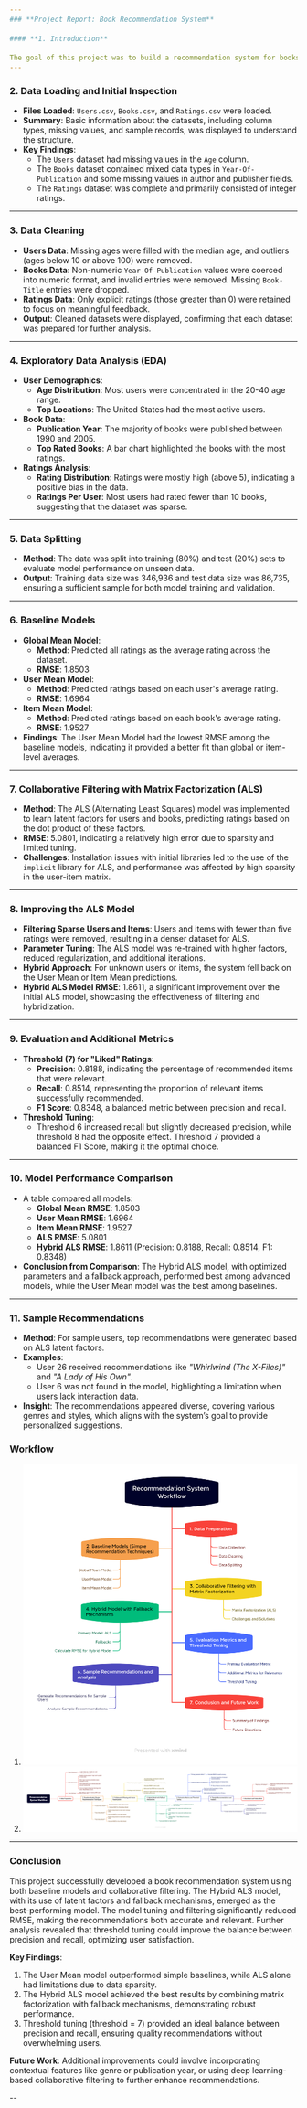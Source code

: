 ```yaml
---
### **Project Report: Book Recommendation System**

#### **1. Introduction**

The goal of this project was to build a recommendation system for books, leveraging user ratings data. The system utilizes various models, from simple averages to collaborative filtering techniques, to predict ratings and recommend books. The performance of each model was evaluated using Root Mean Square Error (RMSE) and other relevant metrics.
---
```


### **2. Data Loading and Initial Inspection**

- **Files Loaded**: `Users.csv`, `Books.csv`, and `Ratings.csv` were loaded.
- **Summary**: Basic information about the datasets, including column types, missing values, and sample records, was displayed to understand the structure.
- **Key Findings**:
  - The `Users` dataset had missing values in the `Age` column.
  - The `Books` dataset contained mixed data types in `Year-Of-Publication` and some missing values in author and publisher fields.
  - The `Ratings` dataset was complete and primarily consisted of integer ratings.

---

### **3. Data Cleaning**

- **Users Data**: Missing ages were filled with the median age, and outliers (ages below 10 or above 100) were removed.
- **Books Data**: Non-numeric `Year-Of-Publication` values were coerced into numeric format, and invalid entries were removed. Missing `Book-Title` entries were dropped.
- **Ratings Data**: Only explicit ratings (those greater than 0) were retained to focus on meaningful feedback.
- **Output**: Cleaned datasets were displayed, confirming that each dataset was prepared for further analysis.

---

### **4. Exploratory Data Analysis (EDA)**

- **User Demographics**:
  - **Age Distribution**: Most users were concentrated in the 20-40 age range.
  - **Top Locations**: The United States had the most active users.
- **Book Data**:
  - **Publication Year**: The majority of books were published between 1990 and 2005.
  - **Top Rated Books**: A bar chart highlighted the books with the most ratings.
- **Ratings Analysis**:
  - **Rating Distribution**: Ratings were mostly high (above 5), indicating a positive bias in the data.
  - **Ratings Per User**: Most users had rated fewer than 10 books, suggesting that the dataset was sparse.

---

### **5. Data Splitting**

- **Method**: The data was split into training (80%) and test (20%) sets to evaluate model performance on unseen data.
- **Output**: Training data size was 346,936 and test data size was 86,735, ensuring a sufficient sample for both model training and validation.

---

### **6. Baseline Models**

- **Global Mean Model**:
  - **Method**: Predicted all ratings as the average rating across the dataset.
  - **RMSE**: 1.8503
- **User Mean Model**:
  - **Method**: Predicted ratings based on each user's average rating.
  - **RMSE**: 1.6964
- **Item Mean Model**:
  - **Method**: Predicted ratings based on each book's average rating.
  - **RMSE**: 1.9527
- **Findings**: The User Mean Model had the lowest RMSE among the baseline models, indicating it provided a better fit than global or item-level averages.

---

### **7. Collaborative Filtering with Matrix Factorization (ALS)**

- **Method**: The ALS (Alternating Least Squares) model was implemented to learn latent factors for users and books, predicting ratings based on the dot product of these factors.
- **RMSE**: 5.0801, indicating a relatively high error due to sparsity and limited tuning.
- **Challenges**: Installation issues with initial libraries led to the use of the `implicit` library for ALS, and performance was affected by high sparsity in the user-item matrix.

---

### **8. Improving the ALS Model**

- **Filtering Sparse Users and Items**: Users and items with fewer than five ratings were removed, resulting in a denser dataset for ALS.
- **Parameter Tuning**: The ALS model was re-trained with higher factors, reduced regularization, and additional iterations.
- **Hybrid Approach**: For unknown users or items, the system fell back on the User Mean or Item Mean predictions.
- **Hybrid ALS Model RMSE**: 1.8611, a significant improvement over the initial ALS model, showcasing the effectiveness of filtering and hybridization.

---

### **9. Evaluation and Additional Metrics**

- **Threshold (7) for "Liked" Ratings**:
  - **Precision**: 0.8188, indicating the percentage of recommended items that were relevant.
  - **Recall**: 0.8514, representing the proportion of relevant items successfully recommended.
  - **F1 Score**: 0.8348, a balanced metric between precision and recall.
- **Threshold Tuning**:
  - Threshold 6 increased recall but slightly decreased precision, while threshold 8 had the opposite effect. Threshold 7 provided a balanced F1 Score, making it the optimal choice.

---

### **10. Model Performance Comparison**

- A table compared all models:
  - **Global Mean RMSE**: 1.8503
  - **User Mean RMSE**: 1.6964
  - **Item Mean RMSE**: 1.9527
  - **ALS RMSE**: 5.0801
  - **Hybrid ALS RMSE**: 1.8611 (Precision: 0.8188, Recall: 0.8514, F1: 0.8348)
- **Conclusion from Comparison**: The Hybrid ALS model, with optimized parameters and a fallback approach, performed best among advanced models, while the User Mean model was the best among baselines.

---

### **11. Sample Recommendations**

- **Method**: For sample users, top recommendations were generated based on ALS latent factors.
- **Examples**:
  - User 26 received recommendations like _"Whirlwind (The X-Files)"_ and _"A Lady of His Own"_.
  - User 6 was not found in the model, highlighting a limitation when users lack interaction data.
- **Insight**: The recommendations appeared diverse, covering various genres and styles, which aligns with the system’s goal to provide personalized suggestions.

### Workflow

1. ![UI Screenshot](workflow\Recommendation-System-Workflow-1.png)
2. ![UI Screenshot](workflow\Recommendation-System-Workflow-full.png)

---

### **Conclusion**

This project successfully developed a book recommendation system using both baseline models and collaborative filtering. The Hybrid ALS model, with its use of latent factors and fallback mechanisms, emerged as the best-performing model. The model tuning and filtering significantly reduced RMSE, making the recommendations both accurate and relevant. Further analysis revealed that threshold tuning could improve the balance between precision and recall, optimizing user satisfaction.

**Key Findings**:

1. The User Mean model outperformed simple baselines, while ALS alone had limitations due to data sparsity.
2. The Hybrid ALS model achieved the best results by combining matrix factorization with fallback mechanisms, demonstrating robust performance.
3. Threshold tuning (threshold = 7) provided an ideal balance between precision and recall, ensuring quality recommendations without overwhelming users.

**Future Work**: Additional improvements could involve incorporating contextual features like genre or publication year, or using deep learning-based collaborative filtering to further enhance recommendations.

--
